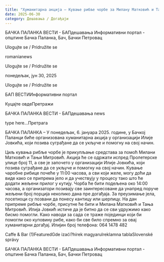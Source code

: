 ```yaml
---
title: "Хуманитарна акција – Кување рибље чорбе за Милану Матковић и Тању Митровић"
date: 2025-06-30
category: Дешавања / Догађаји
---
```


БАЧКА ПАЛАНКА ВЕСТИ - БАПдешавања Информативни портал - општине Бачка Паланка, Бач, Бачки Петровац

Ulogujte se / Pridružite se

romanianews

Ulogujte se / Pridružite se

понедељак, јун 30, 2025

Ulogujte se / Pridružite se

БАП ВЕСТИИнформативни портал

Куцајте овдеПретражи

БАЧКА ПАЛАНКА ВЕСТИ - БАПдешавања news

type here...Претрага

БАЧКА ПАЛАНКА – У понедељак, 6. јануара 2025. године, у Бачкој Паланци биће организована хуманитарна акција у организацији Илије Јовкића, који позива суграђане да се укључе и помогну на свој начин.

Циљ кувања рибље чорбе је прикупљање средстава за помоћ Милани Матковић и Тањи Митровић. Акција ће се одржати испред Пролетерске улице број 11, а све је започето у организацији Илије Јовкића, који позива суграђане да се укључе и помогну на свој начин.
Кување чаробне рибице почеће у 11:00 часова, а сви који желе, могу доћи да виде како се припрема јело и да учествују у процесу тако што ће додати жељени прилог у кутију. Чорба ће бити подељена око 14:00 часова, а организатори позивају све заинтересоване да унапред поруче жељени број порција неколико дана пре догађаја.
За преузимање јела, посетиоци су позвани да понесу кантицу или шерпицу. На дан припреме рибље чорбе, присутне ће бити и Милана Матковић и Тања Митровић.
Илија Јовкић истиче да је битно да се сви удружимо како бисмо помогли. Како наводи за сада се траже појединци који би помогли око куповину рибе, како би све било спремно за овај хуманитарни догађај.
Илијин број телефона: 064 1478 482

Caffe & Bar (1)FeaturedGde izaći?hírek magyarulreklamna tablaSlovenské správy

БАЧКА ПАЛАНКА ВЕСТИ - БАПдешавања Информативни портал - општине Бачка Паланка, Бач, Бачки Петровац
